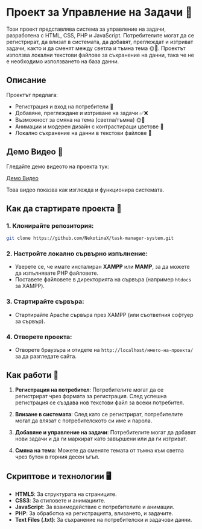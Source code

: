 # Проект за Управление на Задачи 📝

Този проект представлява система за управление на задачи, разработена с HTML, CSS, PHP и JavaScript. Потребителите могат да се регистрират, да влизат в системата, да добавят, преглеждат и изтриват задачи, както и да сменят между светла и тъмна тема 🌞🌙. Проектът използва локални текстови файлове за съхранение на данни, така че не е необходимо използването на база данни.

## Описание

Проектът предлага:

- Регистрация и вход на потребители 🔑
- Добавяне, преглеждане и изтриване на задачи ✅❌
- Възможност за смяна на тема (светла/тъмна) 🌞🌙
- Анимации и модерен дизайн с контрастиращи цветове 🎨
- Локално съхранение на данни в текстови файлове 📂

## Демо Видео 🎥

Гледайте демо видеото на проекта тук:

[Демо Видео](https://youtu.be/7nVi1nsAY)

Това видео показва как изглежда и функционира системата.

## Как да стартирате проекта 🚀

### 1. Клонирайте репозитория:

```bash
git clone https://github.com/NekotinaX/task-manager-system.git
```

### 2. Настройте локално сървърно изпълнение:

- Уверете се, че имате инсталиран **XAMPP** или **MAMP**, за да можете да изпълнявате PHP файловете.
- Поставете файловете в директорията на сървъра (например `htdocs` за XAMPP).

### 3. Стартирайте сървъра:

- Стартирайте Apache сървърa през XAMPP (или съответния софтуер за сървър).

### 4. Отворете проекта:

- Отворете браузъра и отидете на `http://localhost/името-на-проекта/` за да разгледате сайта.

## Как работи 🔧

1. **Регистрация на потребител**: Потребителите могат да се регистрират чрез формата за регистрация. След успешна регистрация се създава нов текстови файл за всеки потребител.

2. **Влизане в системата**: След като се регистрират, потребителите могат да влязат с потребителското си име и парола.

3. **Добавяне и управление на задачи**: Потребителите могат да добавят нови задачи и да ги маркират като завършени или да ги изтриват.

4. **Смяна на тема**: Можете да сменяте темата от тъмна към светла чрез бутон в горния десен ъгъл.

## Скриптове и технологии 🖥️

- **HTML5**: За структурата на страниците.
- **CSS3**: За стиловете и анимациите.
- **JavaScript**: За взаимодействие с потребителите и анимации.
- **PHP**: За обработка на регистрацията, влизането, и задачите.
- **Text Files (.txt)**: За съхранение на потребителски и задачови данни.
